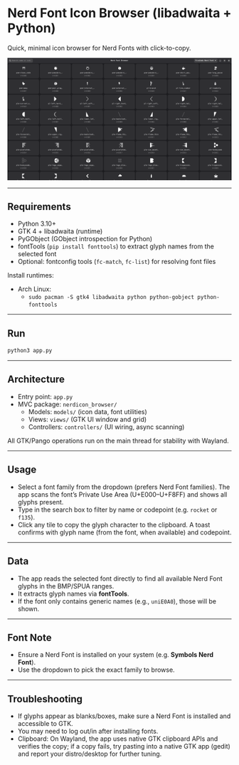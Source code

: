 
# Nerd Font Icon Browser (libadwaita + Python)

Quick, minimal icon browser for Nerd Fonts with click-to-copy.

![](./img/app.png)

---

## Requirements

- Python 3.10+
- GTK 4 + libadwaita (runtime)
- PyGObject (GObject introspection for Python)
- fontTools (`pip install fonttools`) to extract glyph names from the selected font
- Optional: fontconfig tools (`fc-match`, `fc-list`) for resolving font files

Install runtimes:

- Arch Linux:
  - `sudo pacman -S gtk4 libadwaita python python-gobject python-fonttools`

---

## Run

```bash
python3 app.py
```

---

## Architecture

- Entry point: `app.py`
- MVC package: `nerdicon_browser/`
  - Models: `models/` (icon data, font utilities)
  - Views: `views/` (GTK UI window and grid)
  - Controllers: `controllers/` (UI wiring, async scanning)

All GTK/Pango operations run on the main thread for stability with Wayland.

---

## Usage

* Select a font family from the dropdown (prefers Nerd Font families).
  The app scans the font’s Private Use Area (U+E000–U+F8FF) and shows all glyphs present.
* Type in the search box to filter by name or codepoint (e.g. `rocket` or `f135`).
* Click any tile to copy the glyph character to the clipboard.
  A toast confirms with glyph name (from the font, when available) and codepoint.

---

## Data

* The app reads the selected font directly to find all available Nerd Font glyphs in the BMP/SPUA ranges.
* It extracts glyph names via **fontTools**.
* If the font only contains generic names (e.g., `uniE0A0`), those will be shown.

---

## Font Note

* Ensure a Nerd Font is installed on your system (e.g. **Symbols Nerd Font**).
* Use the dropdown to pick the exact family to browse.

---

## Troubleshooting

- If glyphs appear as blanks/boxes, make sure a Nerd Font is installed and accessible to GTK.
- You may need to log out/in after installing fonts.
- Clipboard: On Wayland, the app uses native GTK clipboard APIs and verifies the copy; if a copy fails,
  try pasting into a native GTK app (gedit) and report your distro/desktop for further tuning.
